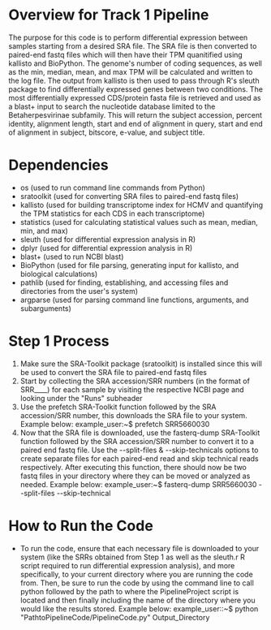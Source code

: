 # Overview for Track 1 Pipeline
   The purpose for this code is to perform differential expression between samples starting from a desired SRA file. The SRA file is then converted to paired-end fastq files which will then have their TPM quanitified using kallisto and BioPython. The genome's number of coding sequences, as well as the min, median, mean, and max TPM will be calculated and written to the log file. The output from kallisto is then used to pass through R's sleuth package to find differentially expressed genes between two
   conditions. The most differentially expressed CDS/protein fasta file is retrieved and used as a blast+ input to search the nucleotide database limited to the Betaherpesvirinae subfamily. This will return the subject accession, percent identity, alignment length, start and end of alignment in query, start and end of alignment in subject, bitscore, e-value, and subject title. 

# Dependencies
 - os (used to run command line commands from Python)
 - sratoolkit (used for converting SRA files to paired-end fastq files)
 - kallisto (used for building transcriptome index for HCMV and quantifying the TPM statistics for each CDS in each transcriptome)
 - statistics (used for calculating statistical values such as mean, median, min, and max)
 - sleuth (used for differential expression analysis in R)
 - dplyr (used for differential expression analysis in R)
 - blast+ (used to run NCBI blast)
 - BioPython (used for file parsing, generating input for kallisto, and biological calculations)  
 - pathlib (used for finding, establishing, and accessing files and directories from the user's system)
 - argparse (used for parsing command line functions, arguments, and subarguments)

# Step 1 Process
  1) Make sure the SRA-Toolkit package (sratoolkit) is installed since this will be used to convert the SRA file to paired-end fastq files
  2) Start by collecting the SRA accession/SRR numbers (in the format of SRR____) for each sample by visiting the respective NCBI page and looking under the "Runs" subheader
  3) Use the prefetch SRA-Toolkit function followed by the SRA accession/SRR number, this downloads the SRA file to your system. Example below:
      example_user:~$ prefetch SRR5660030
  4) Now that the SRA file is downloaded, use the fasterq-dump SRA-Toolkit function followed by the SRA accession/SRR number to convert it to a paired end fastq file. Use
     the --split-files & --skip-technicals options to create separate files for each paired-end read and skip technical reads respectively. After executing this function,
     there should now be two fastq files in your directory where they can be moved or analyzed as needed. Example below:
      example_user:~$ fasterq-dump SRR5660030 --split-files --skip-technical

# How to Run the Code
- To run the code, ensure that each necessary file is downloaded to your system (like the SRRs obtained from Step 1 as well as the sleuth.r R script required to run
  differential expression analysis), and more specifically, to your current directory where you are running the code from. Then, be sure to run the code by using the command line to 
  call python followed by the path to where the PipelineProject script is located and then finally including the name of the directory where you would like the results stored. Example below:
        example_user::~$ python "PathtoPipelineCode/PipelineCode.py" Output_Directory